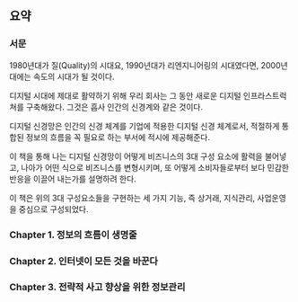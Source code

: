 ## 요약

### 서문

1980년대가 질(Quality)의 시대요, 1990년대가 리엔지니어링의 시대였다면, 2000년대에는 속도의 시대가 될 것이다.

디지털 시대에 제대로 활약하기 위해 우리 회사는 그 동안 새로운 디지털 인프라스트럭쳐를 구축해왔다. 그것은 흡사 인간의 신경계와 같은 것이다.

디지털 신경망은 인간의 신경 체계를 기업에 적용한 디지털 신경 체계로서, 적절하게 통합된 정보의 흐름을 꼭 필요로 하는 부서에 적시에 제공해준다.

이 책을 통해 나는 디지털 신경망이 어떻게 비즈니스의 3대 구성 요소에 활력을 불어넣고, 나아가 어떤 식으로 비즈니스를 변형시키며, 또 어떻게 소비자들로부터 보다 민감한 반응을 이끌어 내는가를 설명하려 한다.

이 책은 위의 3대 구성요소들을 구현하는 세 가지 기능, 즉 상거래, 지식관리, 사업운영을 중심으로 구성되었다.

### Chapter 1. 정보의 흐름이 생명줄
### Chapter 2. 인터넷이 모든 것을 바꾼다
### Chapter 3. 전략적 사고 향상을 위한 정보관리
